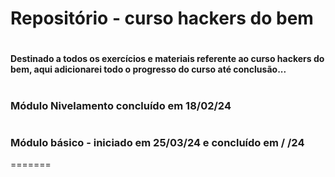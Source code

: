 # Repositório - curso hackers do bem 

#

#### Destinado a todos os exercícios e materiais referente ao curso hackers do bem, aqui adicionarei todo o progresso do curso até conclusão...

#

### Módulo Nivelamento concluído em 18/02/24

#

### Módulo básico - iniciado em 25/03/24 e concluído em  /  /24


=======




